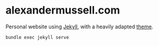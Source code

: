 # alexandermussell.com

Personal website using [Jekyll](https://jekyllrb.com/), with a heavily adapted [theme](http://jekyllthemes.org/themes/PlainWhite-Jekyll/).

`bundle exec jekyll serve`